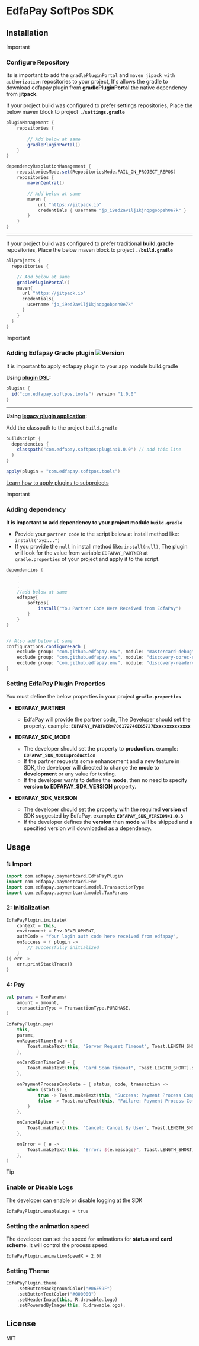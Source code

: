 # EdfaPay SoftPos SDK

## Installation

> [!IMPORTANT]
> ### Configure Repository 
> Its is important to add the `gradlePluginPortal` and `maven jipack with authorization` repositories to your project, It's allows the gradle to download edfapay plugin from **gradlePluginPortal** the native dependency from **jitpack**.
>
> If your project build was configured to prefer settings repositories, Place the below maven block to project **`./settings.gradle`**
> ```groovy
> pluginManagement {
>     repositories {
>         
>         // Add below at same
>         gradlePluginPortal()
>     }
> }
>
> dependencyResolutionManagement {
>     repositoriesMode.set(RepositoriesMode.FAIL_ON_PROJECT_REPOS)
>     repositories {
>         mavenCentral()
>
>         // Add below at same
>         maven {
>             url "https://jitpack.io"
>             credentials { username "jp_i9ed2av1lj1kjnqpgobpeh0e7k" }
>         }
>     }
> }
> ```
>
> ***
>
> If your project build was configured to prefer traditional **build.gradle** repositories, Place the below maven block to project **`./build.gradle`**
> ```groovy
> allprojects {
>   repositories {
>
>     // Add below at same
>     gradlePluginPortal()
>     maven{
>       url "https://jitpack.io"
>       credentials{
>         username "jp_i9ed2av1lj1kjnqpgobpeh0e7k"
>       }
>     }
>   }
> }
> ```


> [!IMPORTANT]
> ### Adding Edfapay Gradle plugin ![Version](https://img.shields.io/badge/Gradle%20Plugin-v1.0.0-blue.svg)
> It is important to apply edfapay plugin to your app module build.gradle
>
> **Using [plugin DSL](https://docs.gradle.org/current/userguide/plugins.html#sec:plugins_block):**
> ```groovy
> plugins {
>   id("com.edfapay.softpos.tools") version "1.0.0"
> }
> ```
>
> ***
>
> **Using [legacy plugin application](https://docs.gradle.org/current/userguide/plugins.html#sec:old_plugin_application):**
>
> Add the classpath to the project `build.gradle`
> ```groovy
> buildscript {
>   dependencies {
>     classpath("com.edfapay.softpos:plugin:1.0.0") // add this line
>   }
> }
>
> apply(plugin = "com.edfapay.softpos.tools")
> ```
> [Learn how to apply plugins to subprojects](https://docs.gradle.org/current/userguide/plugins.html#sec:subprojects_plugins_dsl)


> [!IMPORTANT]
> ### Adding dependency
> **It is important to add dependency to your project module `build.gradle`**
> - Provide your `partner code` to the script below at install method like: `install("xyz...")`
> - If you provide the `null` in install method like: `install(null)`, The plugin will look for the value from variable `EDFAPAY_PARTNER` at `gradle.properties` of your project and apply it to the script.
> ```groovy
> dependencies {
>     .
>     .
>     .
>     //add below at same
>     edfapay{
>         softpos{
>             install("You Partner Code Here Received from EdfaPay")
>         }
>     }
> }
> 
> 
> // Also add below at same
> configurations.configureEach {
>     exclude group: "com.github.edfapay.emv", module: "mastercard-debug"
>     exclude group: "com.github.edfapay.emv", module: "discovery-corec-release"
>     exclude group: "com.github.edfapay.emv", module: "discovery-readerc-release"
> }
>
> ```
> ### Setting EdfaPay Plugin Properties
>
> You must define the below properties in your project **`gradle.properties`**
>  - **EDFAPAY_PARTNER**
>      - EdfaPay will provide the partner code, The Developer should set the property. example: **`EDFAPAY_PARTNER=706172746E65727Exxxxxxxxxxxxx`**
>
>  - **EDFAPAY_SDK_MODE**
>      - The developer should set the property to **production**. example: **`EDFAPAY_SDK_MODE=production`**
>      - If the partner requests some enhancement and a new feature in SDK, the developer will directed to change the **mode** to **development** or any value for testing.
>      - If the developer wants to define the **mode**, then no need to specify **version to EDFAPAY_SDK_VERSION** property.
> 
>  - **EDFAPAY_SDK_VERSION**
>      - The developer should set the property with the required **version** of SDK suggested by EdfaPay. example: **`EDFAPAY_SDK_VERSION=1.0.3`**
>      - If the developer defines the **version** then **mode** will be skipped and a specified version will downloaded as a dependency.
>



## Usage


### 1: Import

```dart
import com.edfapay.paymentcard.EdfaPayPlugin
import com.edfapay.paymentcard.Env
import com.edfapay.paymentcard.model.TransactionType
import com.edfapay.paymentcard.model.TxnParams
```



### 2: Initialization
```dart
EdfaPayPlugin.initiate(
    context = this,
    environment = Env.DEVELOPMENT,
    authCode = "Your login auth code here received from edfapay",
    onSuccess = { plugin ->
        // Successfully initialized
    }
){ err ->
    err.printStackTrace()
}
```

### 4: Pay
```kotlin
val params = TxnParams(
    amount = amount,
    transactionType = TransactionType.PURCHASE,
)

EdfaPayPlugin.pay(
    this, 
    params,
    onRequestTimerEnd = {
        Toast.makeText(this, "Server Request Timeout", Toast.LENGTH_SHORT).show()
    },

    onCardScanTimerEnd = {
        Toast.makeText(this, "Card Scan Timeout", Toast.LENGTH_SHORT).show()
    },

    onPaymentProcessComplete = { status, code, transaction ->
        when (status) {
            true -> Toast.makeText(this, "Success: Payment Process Complete", Toast.LENGTH_SHORT).show()
            false -> Toast.makeText(this, "Failure: Payment Process Complete", Toast.LENGTH_SHORT).show()
        }
    },

    onCancelByUser = {
        Toast.makeText(this, "Cancel: Cancel By User", Toast.LENGTH_SHORT).show()
    },

    onError = { e ->
        Toast.makeText(this, "Error: ${e.message}", Toast.LENGTH_SHORT).show()
    },
)
```


> [!TIP]
> ### Enable or Disable Logs
> The developer can enable or disable logging at the SDK
> ```
> EdfaPayPlugin.enableLogs = true
> ```
> ### Setting the animation speed
> The developer can set the speed for animations for **status** and **card scheme**. It will control the process speed.
> ```
> EdfaPayPlugin.animationSpeedX = 2.0f
> ```
> ### Setting Theme
> ```dart
> EdfaPayPlugin.theme
>     .setButtonBackgroundColor("#06E59F")
>     .setButtonTextColor("#000000")
>     .setHeaderImage(this, R.drawable.logo)
>     .setPoweredByImage(this, R.drawable.ogo);
> ```

## License

MIT
